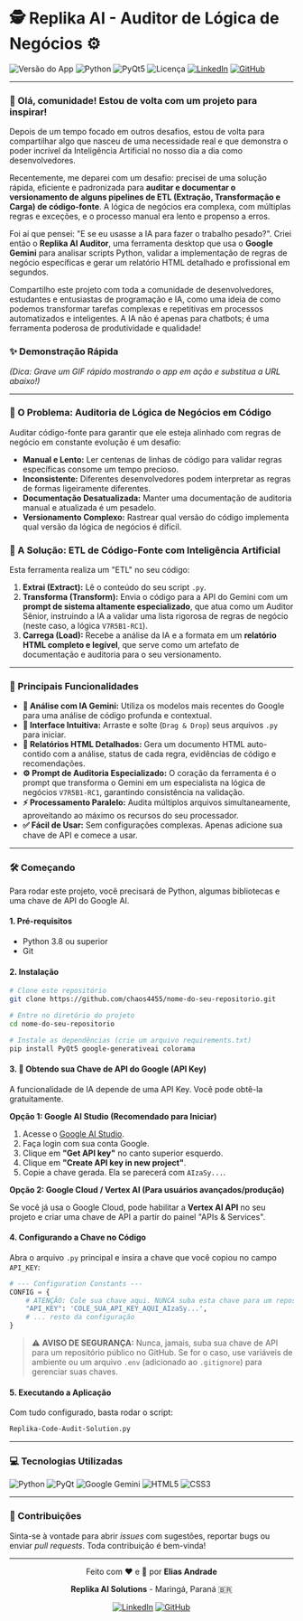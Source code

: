 # 🕵️ Replika AI - Auditor de Lógica de Negócios ⚙️

![Versão do App](https://img.shields.io/badge/version-1.5--AuditLogic--V7R5B1--RC1-blue)
![Python](https://img.shields.io/badge/Python-3.8%2B-blue?logo=python)
![PyQt5](https://img.shields.io/badge/UI-PyQt5-green?logo=qt)
![Licença](https://img.shields.io/badge/license-MIT-lightgrey)
[![LinkedIn](https://img.shields.io/badge/LinkedIn-Elias%20Andrade-blue?style=flat&logo=linkedin)](https://www.linkedin.com/in/itilmgf/)
[![GitHub](https://img.shields.io/badge/GitHub-chaos4455-black?style=flat&logo=github)](https://github.com/chaos4455)

---

### 👋 Olá, comunidade! Estou de volta com um projeto para inspirar!

Depois de um tempo focado em outros desafios, estou de volta para compartilhar algo que nasceu de uma necessidade real e que demonstra o poder incrível da Inteligência Artificial no nosso dia a dia como desenvolvedores.

Recentemente, me deparei com um desafio: precisei de uma solução rápida, eficiente e padronizada para **auditar e documentar o versionamento de alguns pipelines de ETL (Extração, Transformação e Carga) de código-fonte**. A lógica de negócios era complexa, com múltiplas regras e exceções, e o processo manual era lento e propenso a erros.

Foi aí que pensei: "E se eu usasse a IA para fazer o trabalho pesado?". Criei então o **Replika AI Auditor**, uma ferramenta desktop que usa o **Google Gemini** para analisar scripts Python, validar a implementação de regras de negócio específicas e gerar um relatório HTML detalhado e profissional em segundos.

Compartilho este projeto com toda a comunidade de desenvolvedores, estudantes e entusiastas de programação e IA, como uma ideia de como podemos transformar tarefas complexas e repetitivas em processos automatizados e inteligentes. A IA não é apenas para chatbots; é uma ferramenta poderosa de produtividade e qualidade!

### ✨ Demonstração Rápida

*(Dica: Grave um GIF rápido mostrando o app em ação e substitua a URL abaixo!)*


---

### 🎯 O Problema: Auditoria de Lógica de Negócios em Código

Auditar código-fonte para garantir que ele esteja alinhado com regras de negócio em constante evolução é um desafio:
*   **Manual e Lento:** Ler centenas de linhas de código para validar regras específicas consome um tempo precioso.
*   **Inconsistente:** Diferentes desenvolvedores podem interpretar as regras de formas ligeiramente diferentes.
*   **Documentação Desatualizada:** Manter uma documentação de auditoria manual e atualizada é um pesadelo.
*   **Versionamento Complexo:** Rastrear qual versão do código implementa qual versão da lógica de negócios é difícil.

### 🤖 A Solução: ETL de Código-Fonte com Inteligência Artificial

Esta ferramenta realiza um "ETL" no seu código:
1.  **Extrai (Extract):** Lê o conteúdo do seu script `.py`.
2.  **Transforma (Transform):** Envia o código para a API do Gemini com um **prompt de sistema altamente especializado**, que atua como um Auditor Sênior, instruindo a IA a validar uma lista rigorosa de regras de negócio (neste caso, a lógica `V7R5B1-RC1`).
3.  **Carrega (Load):** Recebe a análise da IA e a formata em um **relatório HTML completo e legível**, que serve como um artefato de documentação e auditoria para o seu versionamento.

---

### 🚀 Principais Funcionalidades

*   **🤖 Análise com IA Gemini:** Utiliza os modelos mais recentes do Google para uma análise de código profunda e contextual.
*   **📂 Interface Intuitiva:** Arraste e solte (`Drag & Drop`) seus arquivos `.py` para iniciar.
*   **📄 Relatórios HTML Detalhados:** Gera um documento HTML auto-contido com a análise, status de cada regra, evidências de código e recomendações.
*   **⚙️ Prompt de Auditoria Especializado:** O coração da ferramenta é o prompt que transforma o Gemini em um especialista na lógica de negócios `V7R5B1-RC1`, garantindo consistência na validação.
*   **⚡ Processamento Paralelo:** Audita múltiplos arquivos simultaneamente, aproveitando ao máximo os recursos do seu processador.
*   **✅ Fácil de Usar:** Sem configurações complexas. Apenas adicione sua chave de API e comece a usar.

---

### 🛠️ Começando

Para rodar este projeto, você precisará de Python, algumas bibliotecas e uma chave de API do Google AI.

#### 1. Pré-requisitos

*   Python 3.8 ou superior
*   Git

#### 2. Instalação

```bash
# Clone este repositório
git clone https://github.com/chaos4455/nome-do-seu-repositorio.git

# Entre no diretório do projeto
cd nome-do-seu-repositorio

# Instale as dependências (crie um arquivo requirements.txt)
pip install PyQt5 google-generativeai colorama
```

#### 3. 🔑 Obtendo sua Chave de API do Google (API Key)

A funcionalidade de IA depende de uma API Key. Você pode obtê-la gratuitamente.

**Opção 1: Google AI Studio (Recomendado para Iniciar)**

1.  Acesse o [Google AI Studio](https://aistudio.google.com/).
2.  Faça login com sua conta Google.
3.  Clique em **"Get API key"** no canto superior esquerdo.
4.  Clique em **"Create API key in new project"**.
5.  Copie a chave gerada. Ela se parecerá com `AIzaSy...`.

**Opção 2: Google Cloud / Vertex AI (Para usuários avançados/produção)**

Se você já usa o Google Cloud, pode habilitar a **Vertex AI API** no seu projeto e criar uma chave de API a partir do painel "APIs & Services".

#### 4. Configurando a Chave no Código

Abra o arquivo `.py` principal e insira a chave que você copiou no campo `API_KEY`:

```python
# --- Configuration Constants ---
CONFIG = {
    # ATENÇÃO: Cole sua chave aqui. NUNCA suba esta chave para um repositório público!
    "API_KEY": 'COLE_SUA_API_KEY_AQUI_AIzaSy...',
    # ... resto da configuração
}
```
> ⚠️ **AVISO DE SEGURANÇA:** Nunca, jamais, suba sua chave de API para um repositório público no GitHub. Se for o caso, use variáveis de ambiente ou um arquivo `.env` (adicionado ao `.gitignore`) para gerenciar suas chaves.

#### 5. Executando a Aplicação

Com tudo configurado, basta rodar o script:
```bash
Replika-Code-Audit-Solution.py
```

---

### 💻 Tecnologias Utilizadas

![Python](https://img.shields.io/badge/Python-3776AB?style=for-the-badge&logo=python&logoColor=white)
![PyQt](https://img.shields.io/badge/PyQt-41CD52?style=for-the-badge&logo=qt&logoColor=white)
![Google Gemini](https://img.shields.io/badge/Google%20Gemini-8A2BE2?style=for-the-badge&logo=google-gemini&logoColor=white)
![HTML5](https://img.shields.io/badge/HTML5-E34F26?style=for-the-badge&logo=html5&logoColor=white)
![CSS3](https://img.shields.io/badge/CSS3-1572B6?style=for-the-badge&logo=css3&logoColor=white)

---

### 🤝 Contribuições

Sinta-se à vontade para abrir *issues* com sugestões, reportar bugs ou enviar *pull requests*. Toda contribuição é bem-vinda!

---

<div align="center">
    <p>Feito com ❤️ e 🤖 por <strong>Elias Andrade</strong></p>
    <p><strong>Replika AI Solutions</strong> - Maringá, Paraná 🇧🇷</p>
    <a href="https://www.linkedin.com/in/itilmgf/"><img src="https://img.shields.io/badge/LinkedIn-0077B5?style=for-the-badge&logo=linkedin&logoColor=white" alt="LinkedIn"/></a>
    <a href="https://github.com/chaos4455"><img src="https://img.shields.io/badge/GitHub-181717?style=for-the-badge&logo=github&logoColor=white" alt="GitHub"/></a>
</div>
